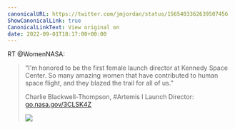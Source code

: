 ```yaml
---
canonicalURL: https://twitter.com/jmjordan/status/1565403362639507456
ShowCanonicalLink: true
CanonicalLinkText: View original on
date: 2022-09-01T18:17:00+00:00
---
```

RT @WomenNASA:
> “I'm honored to be the first female launch director at Kennedy Space Center. So many amazing women that have contributed to human space flight, and they blazed the trail for all of us.”
> 
> Charlie Blackwell-Thompson, #Artemis I Launch Director: [go.nasa.gov/3CLSK4Z](http://go.nasa.gov/3CLSK4Z) 
> 
> ![](/images/1565378102561210368-FblXFolXkAAiQyt.jpg)